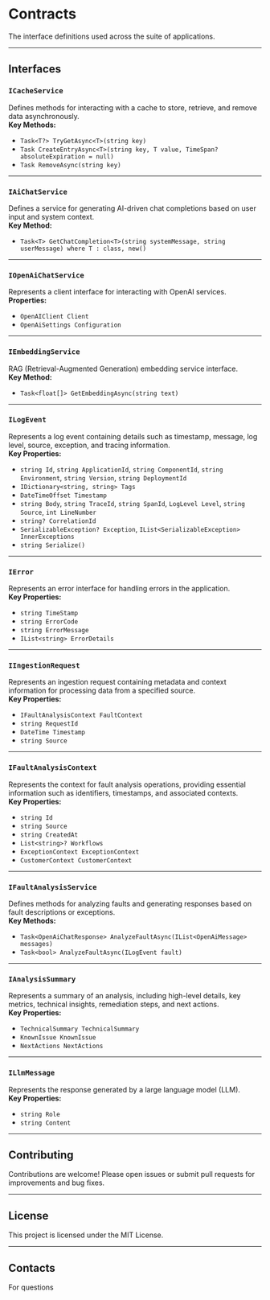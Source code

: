 # Contracts
The interface definitions used across the suite of applications. 

---

## Interfaces

### `ICacheService`
Defines methods for interacting with a cache to store, retrieve, and remove data asynchronously.  
**Key Methods:**
- `Task<T?> TryGetAsync<T>(string key)`
- `Task CreateEntryAsync<T>(string key, T value, TimeSpan? absoluteExpiration = null)`
- `Task RemoveAsync(string key)`

---

### `IAiChatService`
Defines a service for generating AI-driven chat completions based on user input and system context.  
**Key Method:**
- `Task<T> GetChatCompletion<T>(string systemMessage, string userMessage) where T : class, new()`

---

### `IOpenAiChatService`
Represents a client interface for interacting with OpenAI services.  
**Properties:**
- `OpenAIClient Client`
- `OpenAiSettings Configuration`

---

### `IEmbeddingService`
RAG (Retrieval-Augmented Generation) embedding service interface.  
**Key Method:**
- `Task<float[]> GetEmbeddingAsync(string text)`

---

### `ILogEvent`
Represents a log event containing details such as timestamp, message, log level, source, exception, and tracing information.  
**Key Properties:**
- `string Id`, `string ApplicationId`, `string ComponentId`, `string Environment`, `string Version`, `string DeploymentId`
- `IDictionary<string, string> Tags`
- `DateTimeOffset Timestamp`
- `string Body`, `string TraceId`, `string SpanId`, `LogLevel Level`, `string Source`, `int LineNumber`
- `string? CorrelationId`
- `SerializableException? Exception`, `IList<SerializableException> InnerExceptions`
- `string Serialize()`

---

### `IError`
Represents an error interface for handling errors in the application.  
**Key Properties:**
- `string TimeStamp`
- `string ErrorCode`
- `string ErrorMessage`
- `IList<string> ErrorDetails`

---

### `IIngestionRequest`
Represents an ingestion request containing metadata and context information for processing data from a specified source.  
**Key Properties:**
- `IFaultAnalysisContext FaultContext`
- `string RequestId`
- `DateTime Timestamp`
- `string Source`

---

### `IFaultAnalysisContext`
Represents the context for fault analysis operations, providing essential information such as identifiers, timestamps, and associated contexts.  
**Key Properties:**
- `string Id`
- `string Source`
- `string CreatedAt`
- `List<string>? Workflows`
- `ExceptionContext ExceptionContext`
- `CustomerContext CustomerContext`

---

### `IFaultAnalysisService`
Defines methods for analyzing faults and generating responses based on fault descriptions or exceptions.  
**Key Methods:**
- `Task<OpenAiChatResponse> AnalyzeFaultAsync(IList<OpenAiMessage> messages)`
- `Task<bool> AnalyzeFaultAsync(ILogEvent fault)`

---

### `IAnalysisSummary`
Represents a summary of an analysis, including high-level details, key metrics, technical insights, remediation steps, and next actions.  
**Key Properties:**
- `TechnicalSummary TechnicalSummary`
- `KnownIssue KnownIssue`
- `NextActions NextActions`

---

### `ILlmMessage`
Represents the response generated by a large language model (LLM).  
**Key Properties:**
- `string Role`
- `string Content`

---

## Contributing

Contributions are welcome! Please open issues or submit pull requests for improvements and bug fixes.

---

## License

This project is licensed under the MIT License.

---

## Contacts

For questions